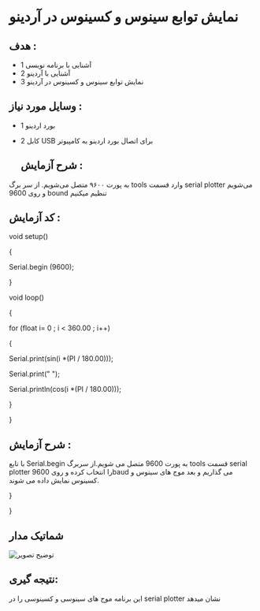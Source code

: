 # نمایش توابع سینوس و کسینوس در آردینو


## هدف :

* 1 آشنایی با برنامه نویسی
* 2 آشنایی با آردینو
* 3 نمایش توابع سینوس و کسینوس در آردینو


## وسایل مورد نیاز :

* 1 بورد اردینو
* 2 کابل  USB  برای اتصال بورد اردینو به کامپیوتر


  ## شرح آزمایش :
به پورت ۹۶۰۰ متصل می‌شویم.
از سر برگ tools وارد قسمت serial plotter  می‌شویم و روی 9600 bound  تنظیم میکنیم 

 
  ## کد آزمایش :
  
void setup() 

{

Serial.begin (9600);

}

void loop() 

{

for (float i= 0 ; i < 360.00 ; i++)

{  

 Serial.print(sin(i *(PI / 180.00)));

  Serial.print(" ");
 
   Serial.println(cos(i *(PI / 180.00)));

  }

}
  ## شرح آزمایش :
  با تابع Serial.begin به پورت 9600 متصل می شویم.از سربرگ tools قسمت serial plotter را انتخاب کرده و روی 9600baud می گذاریم و بعد موج های سینوس و کسینوس نمایش داده می شوند.
 

}

}

 
## شماتیک مدار

![توضیح تصویر]()
 
  
## نتیجه گیری:
 این برنامه موج های سینوسی و کسینوسی را در serial plotter نشان میدهد
